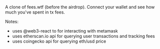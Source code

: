 A clone of fees.wtf (before the airdrop). Connect your wallet and see how much you've spent in tx fees.

Notes:

- uses @web3-react to for interacting with metamask
- uses etherscan.io api for querying user transactions and tracking fees
- uses coingecko api for querying eth/usd price
